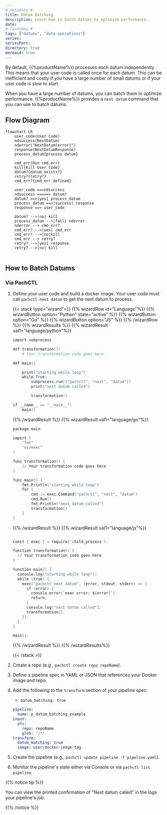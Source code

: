 ```yaml
---
# metadata # 
title: Datum Batching
description: Learn how to batch datums to optimize performance.
date: 
# taxonomy #
tags: ["datums", "data-operations"]
series:
seriesPart:
directory: true 
mermaid: true
---
```


By default, {{%productName%}} processes each datum independently. This means that your user code is called once for each datum. This can be inefficient and costly if you have a large number of small datums or if your user code is slow to start.  

When you have a large number of datums, you can batch them to optimize performance. {{%productName%}} provides a `next datum` command that you can use to batch datums. 

## Flow Diagram


```mermaid
flowchart LR
    user_code(User Code)
    ndsuccess(NextDatum)
    nderror("NextDatum(error)")
    response(NextDatumResponse)
    process_datum{process datum}

    cmd_err(Run cmd_err)
    kill[Kill User Code]  
    datum?{datum exists?}
    retry?{retry?}
    cmd_err?{cmd_err defined}

    user_code ==>ndsuccess
    ndsuccess =====> datum?
    datum? ==>|yes| process_datum
    process_datum ==>|success| response
    response ==> user_code

    datum? -->|no| kill
    process_datum -->|fail| nderror
    nderror --> cmd_err?
    cmd_err? -->|yes| cmd_err
    cmd_err? -->|no|kill
    cmd_err --> retry?
    retry? -->|yes| response
    retry? -->|no| kill
  
```



## How to Batch Datums

### Via PachCTL

1. Define your user code and build a docker image. Your user code must call `pachctl next datum` to get the next datum to process.

   {{< stack type="wizard">}}
   {{% wizardRow id="Language"%}}
   {{% wizardButton option="Python" state="active" %}}
   {{% wizardButton option="Go" %}}
   {{% wizardButton option="JS" %}}
   {{% /wizardRow %}}
   {{% wizardResults  %}}
   {{% wizardResult val1="language/python"%}}
   ```s
   import subprocess

   def transformation(): 
       # Your transformation code goes here

   def main()

       print("starting while loop")
       while True:
           subprocess.run(["pachctl", "next", "datum"])
           print("next datum called")

           transformation()

   if __name__ == "__main__":
       main()
   ```
   {{% /wizardResult %}}
   {{% wizardResult val1="language/go"%}}
   ```s
   package main

   import (
       "fmt"
       "os/exec"
   )

   func transformation() {
       // Your transformation code goes here
   }

   func main() {
       fmt.Println("starting while loop")
       for {
           cmd := exec.Command("pachctl", "next", "datum")
           cmd.Run()
           fmt.Println("next datum called")
           transformation()
       }
   }

   ```
   {{% /wizardResult %}}
   {{% wizardResult val1="language/js"%}}
   ```s

   const { exec } = require('child_process');

   function transformation() {
     // Your transformation code goes here
   }

   function main() {
     console.log("starting while loop");
     while (true) {
       exec("pachctl next datum", (error, stdout, stderr) => {
         if (error) {
           console.error(`exec error: ${error}`);
           return;
         }
         console.log("next datum called");
         transformation();
       });
     }
   }
   
   main();

   ```
   {{% /wizardResult %}}
   {{% /wizardResults%}}

   {{< /stack >}}

2. Create a repo (e.g., `pachctl create repo repoName`).
3. Define a pipeline spec in YAML or JSON that references your Docker image and repo.
4. Add the following to the `transform` section of your pipeline spec:
   - `datum_batching: true`

   ```s
   pipeline:
     name: p_datum_batching_example
   input:
     pfs:
       repo: repoName
       glob: "/*"
   transform:
     datum_batching: true
     image: user/docker-image:tag
   ```
5. Create the pipeline (e.g., `pachctl update pipeline -f pipeline.yaml`).
6. Monitor the pipeline's state either via Console or via `pachctl list pipeline`.

{{% notice tip %}}

You can view the printed confirmation of "Next datum called" in the logs your pipeline's job. 

{{% /notice %}}